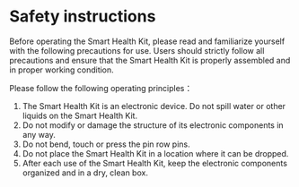 # Safety instructions

Before operating the Smart Health Kit, please read and familiarize yourself with the following precautions for use. Users should strictly follow all precautions and ensure that the Smart Health Kit is properly assembled and in proper working condition.

Please follow the following operating principles：

1. The Smart Health Kit is an electronic device. Do not spill water or other liquids on the Smart Health Kit.
3. Do not modify or damage the structure of its electronic components in any way.
4. Do not bend, touch or press the pin row pins.
5. Do not place the Smart Health Kit in a location where it can be dropped.
6. After each use of the Smart Health Kit, keep the electronic components organized and in a dry, clean box.
